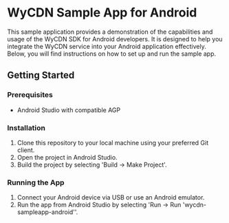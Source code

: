 # WyCDN Sample App for Android

This sample application provides a demonstration of the capabilities and usage of the WyCDN SDK for Android developers.
It is designed to help you integrate the WyCDN service into your Android application effectively.
Below, you will find instructions on how to set up and run the sample app.

## Getting Started

### Prerequisites

- Android Studio with compatible AGP

### Installation

1. Clone this repository to your local machine using your preferred Git client.
2. Open the project in Android Studio.
3. Build the project by selecting 'Build -> Make Project'.

### Running the App

1. Connect your Android device via USB or use an Android emulator.
2. Run the app from Android Studio by selecting 'Run -> Run 'wycdn-sampleapp-android''.
